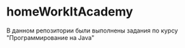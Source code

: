 # homeWorkItAcademy

В данном репозитории были выполнены задания по курсу "Программирование на Java"

